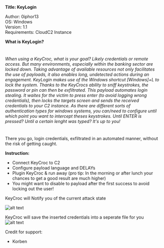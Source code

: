 **Title: KeyLogin**

<p>Author: 0iphor13<br>
OS: Windows<br>
Version: 1.1<br>
Requirements: CloudC2 Instance</p>

**What is KeyLogin?**
#
*When using a KeyCroc, what is your goal? Likely credentials or remote access.*
*But many environments, especially within the banking sector are locked down.*
*Taking advantage of available resources not only facilitates the use of payloads, it also enables long, undetected actions during an engagement.*
*KeyLogin makes use of the Windows shortcut [Windows]+L to lock the system. Thanks to the KeyCrocs ability to sniff keystrokes, the password or pin can then be exfiltrated.*
*This payload automates login stealing. It waites for the victim to press enter (to avoid logging wrong credentials), then locks the targets screen and sends the received credentials to your C2 instance.*
*As there are different sorts of authentication types for windows systems, you can/need to configure until which point you want to intercept theses keystrokes. Until ENTER is pressed? Until a certain lenght was typed? It's up to you!*
#
There you go, login credentials, exfiltrated in an automated manner, without the risk of getting caught.

**Instruction:**

- Connect KeyCroc to C2
- Configure payload language and DELAYs
- Plugin KeyCroc & run away (pro tip: In the morning or after lunch your chances to get a good result are much higher)
- You might want to disable to payload after the first success to avoid locking out the user!

KeyCroc will Notify you of the current attack state

![alt text](https://github.com/0iphor13/keycroc-payloads/blob/master/payloads/library/credentials/KeyLogin/notifications.png)

KeyCroc will save the inserted credentials into a seperate file for you
![alt text](https://github.com/0iphor13/keycroc-payloads/blob/master/payloads/library/credentials/KeyLogin/loot.png)


Credit for support:
- Korben
